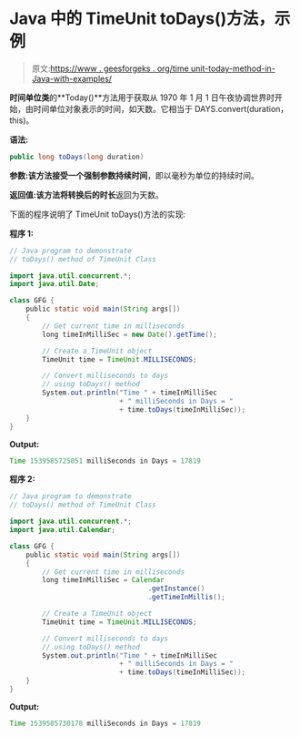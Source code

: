# Java 中的 TimeUnit toDays()方法，示例

> 原文:[https://www . geesforgeks . org/time unit-today-method-in-Java-with-examples/](https://www.geeksforgeeks.org/timeunit-todays-method-in-java-with-examples/)

**时间单位类**的**Today()**方法用于获取从 1970 年 1 月 1 日午夜协调世界时开始，由时间单位对象表示的时间，如天数。它相当于 DAYS.convert(duration，this)。

**语法:**

```java
public long toDays(long duration)
```

**参数:**该方法接受一个强制参数**持续时间**，即以毫秒为单位的持续时间。

**返回值:**该方法将**转换后的时长**返回为天数。

下面的程序说明了 TimeUnit toDays()方法的实现:

**程序 1:**

```java
// Java program to demonstrate
// toDays() method of TimeUnit Class

import java.util.concurrent.*;
import java.util.Date;

class GFG {
    public static void main(String args[])
    {
        // Get current time in milliseconds
        long timeInMilliSec = new Date().getTime();

        // Create a TimeUnit object
        TimeUnit time = TimeUnit.MILLISECONDS;

        // Convert milliseconds to days
        // using toDays() method
        System.out.println("Time " + timeInMilliSec
                           + " milliSeconds in Days = "
                           + time.toDays(timeInMilliSec));
    }
}
```

**Output:**

```java
Time 1539585725051 milliSeconds in Days = 17819

```

**程序 2:**

```java
// Java program to demonstrate
// toDays() method of TimeUnit Class

import java.util.concurrent.*;
import java.util.Calendar;

class GFG {
    public static void main(String args[])
    {
        // Get current time in milliseconds
        long timeInMilliSec = Calendar
                                  .getInstance()
                                  .getTimeInMillis();

        // Create a TimeUnit object
        TimeUnit time = TimeUnit.MILLISECONDS;

        // Convert milliseconds to days
        // using toDays() method
        System.out.println("Time " + timeInMilliSec
                           + " milliSeconds in Days = "
                           + time.toDays(timeInMilliSec));
    }
}
```

**Output:**

```java
Time 1539585730178 milliSeconds in Days = 17819

```